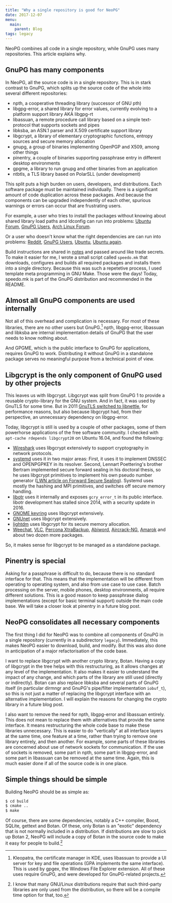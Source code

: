 ```yaml
---
title: "Why a single repository is good for NeoPG"
date: 2017-12-07
menu:
  main:
    parent: Blog
tags: legacy
---
```


NeoPG combines all code in a single repository, while GnuPG uses many
repositories.  This article explains why.
<!--more-->

## GnuPG has many components

In NeoPG, all the source code is in a single repository.  This is in
stark contrast to GnuPG, which splits up the source code of the whole
into several different repositories:

* npth, a cooperative threading library (successor of GNU pth)
* libgpg-error, a shared library for error values, currently evolving to a platform support library AKA libgpg-rt
* libassuan, a remote procedure call library based on a simple text-protocol that supports sockets and pipes
* libksba, an ASN.1 parser and X.509 certificate support library
* libgcrypt, a library of elementary cryptographic functions, entropy sources and secure memory allocation
* gnupg, a group of binaries implementing OpenPGP and X509, among other things
* pinentry, a couple of binaries supporting passphrase entry in different desktop environments
* gpgme, a library to run gnupg and other binaries from an application
* ntbtls, a TLS library based on PolarSLL (under development)

This split puts a high burden on users, developers, and distributions.
Each software package must be maintained individually.  There is a
significant amount of code duplication across these packages.  And
because the components can be upgraded independently of each other,
spurious warnings or errors can occur that are frustrating users.

For example, a user who tries to install the packages without knowing
about shared library load paths and ldconfig can run into problems:
[Ubuntu
Forum](https://askubuntu.com/questions/846957/gpg-fatal-libgcrypt-is-too-old-need-1-7-0-have-1-6-5),
[GnuPG
Users](https://lists.gnupg.org/pipermail/gnupg-users/2016-November/057049.html),
[Arch Linux Forum](https://bbs.archlinux.org/viewtopic.php?id=215903).

Or a user who doesn't know what the right dependencies are can run
into problems:
[Reddit](https://www.reddit.com/r/linuxquestions/comments/51kng6/problems_installing_libassuan243_required_for/),
[GnuPG
Users](https://lists.gnupg.org/pipermail/gnupg-users/2014-December/051807.html),
[Ubuntu](https://askubuntu.com/questions/681041/trying-to-compile-gnupg-from-source),
[Ubuntu again](https://ubuntuforums.org/showthread.php?t=2297364).

Build instructions are shared in
[notes](https://gist.github.com/mattrude/3883a3801613b048d45b) and
passed around like trade secrets.  To make it easier for me, I wrote a
small script called `speedo.mk` that downloads, configures and builds
all required packages and installs them into a single directory.
Because this was such a repetetive process, I used template meta
programming in GNU Make.  Those were the days!  Today, speedo.mk is
part of the GnuPG distribution and recommended in the README.

## Almost all GnuPG components are used internally

Not all of this overhead and complication is necessary.  For most
of these libraries, there are no other users but GnuPG.[^1]  npth,
libgpg-error, libassuan and libksba are internal implementation
details of GnuPG that the user needs to know nothing about.

[^1]: Kleopatra, the certificate manager in KDE, uses libassuan to provide a UI server for key and file operations (GPA implements the same interface). This is used by gpgex, the Windows File Explorer extension.  All of these uses require GnuPG, and were developed for GnuPG-related projects.

And GPGME, which is the public interface to GnuPG for applications,
requires GnuPG to work.  Distributing it without GnuPG in a standalone
package serves no meaningful purpose from a technical point of view.

## Libgcrypt is the only component of GnuPG used by other projects

This leaves us with libgcrypt.  Libgcrypt was split from GnuPG 1 to
provide a reusable crypto-library for the GNU system.  And in fact, it
was used by GnuTLS for some time.  But in 2011 [GnuTLS switched to
libnettle](http://lists.gnu.org/archive/html/gnutls-devel/2011-02/msg00079.html),
for performance reasons, but also because libgcrypt had, from their
perspective, an unnecessary dependency on libgpg-error.

Today, libgcrypt is still is used by a couple of other packages, some
of them powerhorse applications of the free software community.  I
checked with `apt-cache rdepends libgcrypt20` on Ubuntu 16.04, and
found the following:

* [Wireshark](https://code.wireshark.org/review/p/wireshark.git) uses
  libgcrypt extensively to support cryptography in network protocols.
* [systemd](https://github.com/systemd/systemd) uses it in two major
  areas: First, it uses it to implement DNSSEC and OPENPGPKEY in its
  resolver.  Second, Lennart Poettering's brother Bertram implemented
  secure forward sealing in his doctoral thesis, so he uses libgcrypt
  primitives to implement his own pseudo number generator ([LWN
  article on Forward Secure
  Sealing](https://lwn.net/Articles/512895/)).  Systemd uses mostly
  the hashing and MPI primitives, and switches off secure memory handling.
* [libotr](https://bugs.otr.im/lib/libotr/commits/master) uses it
  internally and exposes `gcry_error_t` in its public interface.
  libotr development has stalled since 2014, with a security update in
  2016.
* [GNOME keyring](https://github.com/GNOME/gnome-keyring.git) uses
  libgcrypt extensively.
* [GNUnet](https://gnunet.org/) uses libgcrypt extensively.
* [lightdm](https://github.com/davvid/lightdm) uses libgcrypt for its
  secure memory allocation.
* [Weechat](https://weechat.org/), [VLC](http://www.vlc.de/), [Percona
  XtraBackup](https://github.com/percona/percona-xtrabackup),
  [Abiword](https://github.com/AbiWord/abiword.git),
  [Aircrack-NG](https://www.aircrack-ng.org/),
  [Amarok](https://amarok.kde.org/de) and about two dozen more packages.

So, it makes sense for libgcrypt to be managed as a standalone package.

## Pinentry is special

Asking for a passphrase is difficult to do, because there is no
standard interface for that.  This means that the implementation will
be different from operating to operating system, and also from use
case to use case.  Batch processing on the server, mobile phones,
desktop environments, all require different solutions.  This is a good
reason to keep passphrase dialog implementations (except for basic
terminal support) outside the main code base.  We will take a closer
look at pinentry in a future blog post.

## NeoPG consolidates all necessary components

The first thing I did for NeoPG was to combine all components of GnuPG
in a single repository (currently in a subdirectory `legacy`).
Immediately, this makes NeoPG easier to download, build, and modify.
But this was also done in anticipation of a major refactorisation of
the code base.

I want to replace libgcrypt with another crypto library, Botan.
Having a copy of libgcrypt in the tree helps with this restructuring,
as it allows changes at any level of the implementation.  It also
makes it easier to understand the impact of any change, and which
parts of the library are still used (directly or indirectly).  Botan
can also replace libksba and several parts of GnuPG itself (in
particular dirmngr and GnuPG's pipe/filter implementation `iobuf_t`),
so this is not just a matter of replacing the libgcrypt interface with
an alternative implementation.  I will explain the reasons for
changing the crypto library in a future blog post.

I also want to remove the need for npth, libgpg-error and libassuan
entirely.  This does not mean to replace them with alternatives that
provide the same interface.  It means restructuring the whole code
base to make these libraries unnecessary.  This is easier to do
"vertically" at all interface layers at the same time, one feature at
a time, rather than trying to remove one library entirely, and then
another.  For example, some parts of these libraries are concerned
about use of network sockets for communication.  If the use of sockets
is removed, some part in npth, some part in libgpg-error, and some
part in libassuan can be removed at the same time.  Again, this is
much easier done if all of the source code is in one place.

## Simple things should be simple

Building NeoPG should be as simple as:

```sh
$ cd build
$ cmake ..
$ make
```

Of course, there are some dependencies, notably a C++ compiler, Boost,
SQLite, gettext and Botan.  Of these, only Botan is an "exotic"
dependency that is not normally included in a distribution.  If
distributions are slow to pick up Botan 2, NeoPG will include a copy
of Botan in the source code to make it easy for people to build.[^2]

[^2]: I know that many GNU/Linux distributions require that such third-party libraries are only used from the distribution, so there will be a compile time option for that, too.
